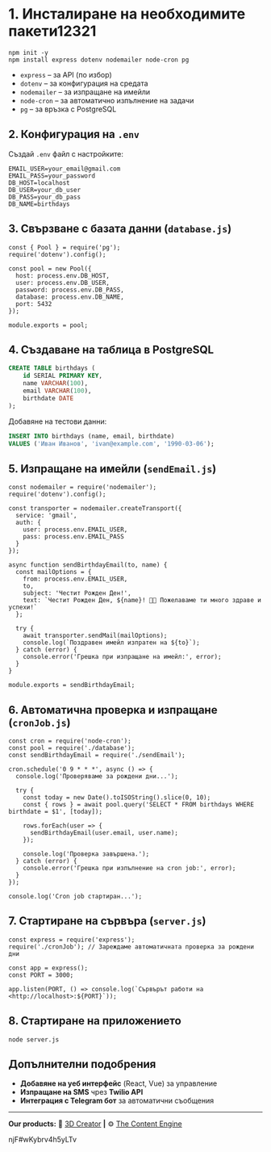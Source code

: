 # 1. Инсталиране на необходимите пакети12321

```
npm init -y
npm install express dotenv nodemailer node-cron pg

```

- `express` – за API (по избор)
- `dotenv` – за конфигурация на средата
- `nodemailer` – за изпращане на имейли
- `node-cron` – за автоматично изпълнение на задачи
- `pg` – за връзка с PostgreSQL

## 2. Конфигурация на `.env`

Създай `.env` файл с настройките:

```
EMAIL_USER=your_email@gmail.com
EMAIL_PASS=your_password
DB_HOST=localhost
DB_USER=your_db_user
DB_PASS=your_db_pass
DB_NAME=birthdays

```

## 3. Свързване с базата данни (`database.js`)

```
const { Pool } = require('pg');
require('dotenv').config();

const pool = new Pool({
  host: process.env.DB_HOST,
  user: process.env.DB_USER,
  password: process.env.DB_PASS,
  database: process.env.DB_NAME,
  port: 5432
});

module.exports = pool;

```

## 4. Създаване на таблица в PostgreSQL

```sql
CREATE TABLE birthdays (
    id SERIAL PRIMARY KEY,
    name VARCHAR(100),
    email VARCHAR(100),
    birthdate DATE
);

```

Добавяне на тестови данни:

```sql
INSERT INTO birthdays (name, email, birthdate)
VALUES ('Иван Иванов', 'ivan@example.com', '1990-03-06');

```

## 5. Изпращане на имейли (`sendEmail.js`)

```
const nodemailer = require('nodemailer');
require('dotenv').config();

const transporter = nodemailer.createTransport({
  service: 'gmail',
  auth: {
    user: process.env.EMAIL_USER,
    pass: process.env.EMAIL_PASS
  }
});

async function sendBirthdayEmail(to, name) {
  const mailOptions = {
    from: process.env.EMAIL_USER,
    to,
    subject: 'Честит Рожден Ден!',
    text: `Честит Рожден Ден, ${name}! 🎉🎂 Пожелаваме ти много здраве и успехи!`
  };

  try {
    await transporter.sendMail(mailOptions);
    console.log(`Поздравен имейл изпратен на ${to}`);
  } catch (error) {
    console.error('Грешка при изпращане на имейл:', error);
  }
}

module.exports = sendBirthdayEmail;

```

## 6. Автоматична проверка и изпращане (`cronJob.js`)

```
const cron = require('node-cron');
const pool = require('./database');
const sendBirthdayEmail = require('./sendEmail');

cron.schedule('0 9 * * *', async () => {
  console.log('Проверяваме за рождени дни...');

  try {
    const today = new Date().toISOString().slice(0, 10);
    const { rows } = await pool.query('SELECT * FROM birthdays WHERE birthdate = $1', [today]);

    rows.forEach(user => {
      sendBirthdayEmail(user.email, user.name);
    });

    console.log('Проверка завършена.');
  } catch (error) {
    console.error('Грешка при изпълнение на cron job:', error);
  }
});

console.log('Cron job стартиран...');

```

## 7. Стартиране на сървъра (`server.js`)

```
const express = require('express');
require('./cronJob'); // Зареждаме автоматичната проверка за рождени дни

const app = express();
const PORT = 3000;

app.listen(PORT, () => console.log(`Сървърът работи на <http://localhost>:${PORT}`));

```

## 8. Стартиране на приложението

```
node server.js

```

## Допълнителни подобрения

- **Добавяне на уеб интерфейс** (React, Vue) за управление
- **Изпращане на SMS** чрез **Twilio API**
- **Интеграция с Telegram бот** за автоматични съобщения

---

**Our products:** 🔼 [3D Creator](https://www.koi-club.com/3dcreator) **|** ⚙️ [The Content Engine](https://www.notion.so/marketplace/templates/contentengine)

njF#wKybrv4h5yLTv